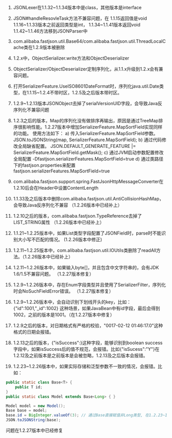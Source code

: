 1. JSONLexer在1.1.32~1.1.34版本中是class，其他版本是interface
2. JSON#handleResovleTask方法不兼容问题，在
	1.1.15返回值是void
	1.1.16~1.1.33版本之前返回类型是int，
	1.1.34~1.1.41版本返回void
	1.1.42~1.1.46方法移到JSONParser中
3. com.alibaba.fastjson.util.Base64/com.alibaba.fastjson.util.ThreadLocalCache类在1.2.9版本被删除
4. 1.2.x中，ObjectSerializer.write方法和ObjectDeserializer
5. ObjectSerializer/ObjectDeserializer定制序列化，从1.1.x升级到1.2.x会有兼容问题。
6. 打开SerializerFeature.UseISO8601DateFormat时，序列化java.util.Date类型，在1.1.15~1.2.4不带时区，1.2.5及之后版本带时区。
7. 1.2.9~1.2.13版本JSONObject去掉了serialVersionUID字段，会导致Java反序列化不兼容问题
8. 1.2.3之后的版本，Map的序列化没有做排序再输出，原因是通过TreeMap排序很影响性能。1.2.27版本中增加SerializerFeature.MapSortField实现同样的功能。
	使用方法如下：
	a) 传入SerializerFeature.MapSortField参数。
		JSON.toJSONString(map, SerializerFeature.MapSortField);
	b) 通过代码修改全局缺省配置。
		JSON.DEFAULT_GENERATE_FEATURE |= SerializerFeature.MapSortField.getMask();
	c) 通过JVM启动参数配置修改全局配置
		-Dfastjson.serializerFeatures.MapSortField=true
	d) 通过类路径下的fastjson.properties来配置
		fastjson.serializerFeatures.MapSortField=true

9. com.alibaba.fastjson.support.spring.FastJsonHttpMessageConverter在1.2.10后会在Header中设置ContentLength
10. 1.1.33及之后版本中删除com.alibaba.fastjson.util.AntiCollisionHashMap，会导致Java反序列化不兼容 （1.2.26版本中已经补上）
11. 1.2.10之后的版本，com.alibaba.fastjson.TypeReference去掉了LIST_STRING属性 （1.2.26版本中已经补上）
12. 1.1.21~1.2.25版本中，如果List类型字段配置了JSONField时，parse时不能识别大小写不匹配的情况。 (1.2.26版本中修正)
13. 1.2.11~1.2.25版本中，com.alibaba.fastjson.util.IOUtils类删除了readAll方法。（1.2.26版本中已经补上）
14. 1.2.11~1.2.26版本中，如果输入byte[]，并且包含中文字符串的，会有JDK 1.6/1.5不兼容问题。 （1.2.27版本修复）
15. 1.2.9~1.2.26版本中，存在Enum字段类型并且使用了SerializerFilter，序列化时会NoSuchFieldError错误。 （1.2.27版本修复）
16. 1.2.9~1.2.26版本中，会自动识别下划线开头的key，比如：{"id":1001,"_id":1002} 这种场景，如果JavaBean中有id字段，最后会得到1002，之前的版本是1001。（在1.2.27版本中修复）
17. 1.2.9之后的版本，对日期格式有严格的校验，"0017-02-12 01:46:17.0"这种格式的日期会报错。
18. 1.2.13之后的版本，{"isSuccess":}这种字段，能够识别到boolean success字段中，如果isSuccess后的值不规范，会报错。比如{"isSucess":"Y"}在1.2.12及之前版本是之前版本是会被忽略，1.2.13及之后版本会报错。
19. 1.2.23~1.2.26版本中，如果实际存储和泛型参数不一致的情况，会报错。比如：
```java
public static class Base<T> {
    public T id;
}
public static class Model extends Base<Long> { }

Model model = new Model();
Base base = model;
base.id = BigInteger.valueOf(3); // 通过Base直接赋值非Long类型, 在1.2.23~1.2.26版本中toJSONString会报错
JSON.toJSONString(base);
```

问题在1.2.27版本中已经修复

